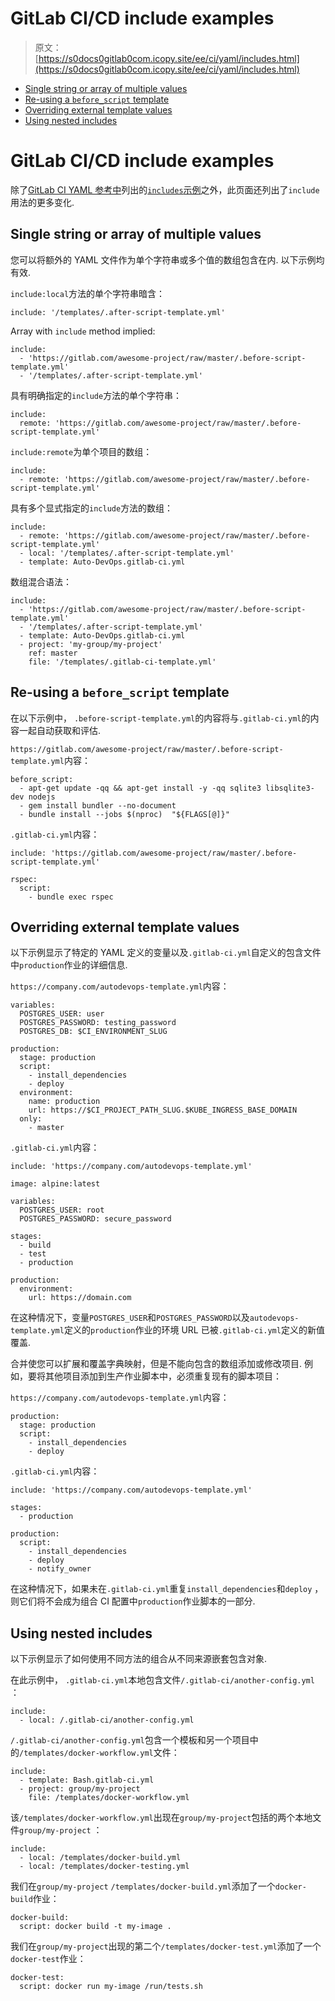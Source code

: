 # GitLab CI/CD include examples

> 原文：[https://s0docs0gitlab0com.icopy.site/ee/ci/yaml/includes.html](https://s0docs0gitlab0com.icopy.site/ee/ci/yaml/includes.html)

*   [Single string or array of multiple values](#single-string-or-array-of-multiple-values)
*   [Re-using a `before_script` template](#re-using-a-before_script-template)
*   [Overriding external template values](#overriding-external-template-values)
*   [Using nested includes](#using-nested-includes)

# GitLab CI/CD include examples[](#gitlab-cicd-include-examples "Permalink")

除了[GitLab CI YAML 参考中](README.html)列出的[`includes`示例](README.html#include)之外，此页面还列出了`include`用法的更多变化.

## Single string or array of multiple values[](#single-string-or-array-of-multiple-values "Permalink")

您可以将额外的 YAML 文件作为单个字符串或多个值的数组包含在内. 以下示例均有效.

`include:local`方法的单个字符串暗含：

```
include: '/templates/.after-script-template.yml' 
```

Array with `include` method implied:

```
include:
  - 'https://gitlab.com/awesome-project/raw/master/.before-script-template.yml'
  - '/templates/.after-script-template.yml' 
```

具有明确指定的`include`方法的单个字符串：

```
include:
  remote: 'https://gitlab.com/awesome-project/raw/master/.before-script-template.yml' 
```

`include:remote`为单个项目的数组：

```
include:
  - remote: 'https://gitlab.com/awesome-project/raw/master/.before-script-template.yml' 
```

具有多个显式指定的`include`方法的数组：

```
include:
  - remote: 'https://gitlab.com/awesome-project/raw/master/.before-script-template.yml'
  - local: '/templates/.after-script-template.yml'
  - template: Auto-DevOps.gitlab-ci.yml 
```

数组混合语法：

```
include:
  - 'https://gitlab.com/awesome-project/raw/master/.before-script-template.yml'
  - '/templates/.after-script-template.yml'
  - template: Auto-DevOps.gitlab-ci.yml
  - project: 'my-group/my-project'
    ref: master
    file: '/templates/.gitlab-ci-template.yml' 
```

## Re-using a `before_script` template[](#re-using-a-before_script-template "Permalink")

在以下示例中， `.before-script-template.yml`的内容将与`.gitlab-ci.yml`的内容一起自动获取和评估.

`https://gitlab.com/awesome-project/raw/master/.before-script-template.yml`内容：

```
before_script:
  - apt-get update -qq && apt-get install -y -qq sqlite3 libsqlite3-dev nodejs
  - gem install bundler --no-document
  - bundle install --jobs $(nproc)  "${FLAGS[@]}" 
```

`.gitlab-ci.yml`内容：

```
include: 'https://gitlab.com/awesome-project/raw/master/.before-script-template.yml'

rspec:
  script:
    - bundle exec rspec 
```

## Overriding external template values[](#overriding-external-template-values "Permalink")

以下示例显示了特定的 YAML 定义的变量以及`.gitlab-ci.yml`自定义的包含文件中`production`作业的详细信息.

`https://company.com/autodevops-template.yml`内容：

```
variables:
  POSTGRES_USER: user
  POSTGRES_PASSWORD: testing_password
  POSTGRES_DB: $CI_ENVIRONMENT_SLUG

production:
  stage: production
  script:
    - install_dependencies
    - deploy
  environment:
    name: production
    url: https://$CI_PROJECT_PATH_SLUG.$KUBE_INGRESS_BASE_DOMAIN
  only:
    - master 
```

`.gitlab-ci.yml`内容：

```
include: 'https://company.com/autodevops-template.yml'

image: alpine:latest

variables:
  POSTGRES_USER: root
  POSTGRES_PASSWORD: secure_password

stages:
  - build
  - test
  - production

production:
  environment:
    url: https://domain.com 
```

在这种情况下，变量`POSTGRES_USER`和`POSTGRES_PASSWORD`以及`autodevops-template.yml`定义的`production`作业的环境 URL 已被`.gitlab-ci.yml`定义的新值覆盖.

合并使您可以扩展和覆盖字典映射，但是不能向包含的数组添加或修改项目. 例如，要将其他项目添加到生产作业脚本中，必须重复现有的脚本项目：

`https://company.com/autodevops-template.yml`内容：

```
production:
  stage: production
  script:
    - install_dependencies
    - deploy 
```

`.gitlab-ci.yml`内容：

```
include: 'https://company.com/autodevops-template.yml'

stages:
  - production

production:
  script:
    - install_dependencies
    - deploy
    - notify_owner 
```

在这种情况下，如果未在`.gitlab-ci.yml`重复`install_dependencies`和`deploy` ，则它们将不会成为组合 CI 配置中`production`作业脚本的一部分.

## Using nested includes[](#using-nested-includes "Permalink")

以下示例显示了如何使用不同方法的组合从不同来源嵌套包含对象.

在此示例中， `.gitlab-ci.yml`本地包含文件`/.gitlab-ci/another-config.yml` ：

```
include:
  - local: /.gitlab-ci/another-config.yml 
```

`/.gitlab-ci/another-config.yml`包含一个模板和另一个项目中的`/templates/docker-workflow.yml`文件：

```
include:
  - template: Bash.gitlab-ci.yml
  - project: group/my-project
    file: /templates/docker-workflow.yml 
```

该`/templates/docker-workflow.yml`出现在`group/my-project`包括的两个本地文件`group/my-project` ：

```
include:
  - local: /templates/docker-build.yml
  - local: /templates/docker-testing.yml 
```

我们在`group/my-project` `/templates/docker-build.yml`添加了一个`docker-build`作业：

```
docker-build:
  script: docker build -t my-image . 
```

我们在`group/my-project`出现的第二个`/templates/docker-test.yml`添加了一个`docker-test`作业：

```
docker-test:
  script: docker run my-image /run/tests.sh 
```